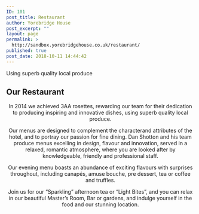 ```yaml
---
ID: 101
post_title: Restaurant
author: Yorebridge House
post_excerpt: ""
layout: page
permalink: >
  http://sandbox.yorebridgehouse.co.uk/restaurant/
published: true
post_date: 2018-10-11 14:44:42
---
```


<div class="section-title section-title-followed-by-content">

Using superb quality local produce
<h2>Our Restaurant</h2>
</div>
<p style="text-align: center;">In 2014 we achieved 3AA rosettes, rewarding our team for their dedication to producing inspiring and innovative dishes, using superb quality local produce.</p>
<p style="text-align: center;">Our menus are designed to complement the characterand attributes of the hotel, and to portray our passion for fine dining. Dan Shotton and his team produce menus excelling in design, flavour and innovation, served in a relaxed, romantic atmosphere, where you are looked after by knowledgeable, friendly and professional staff.</p>
<p style="text-align: center;">Our evening menu boasts an abundance of exciting flavours with surprises throughout, including canapés, amuse bouche, pre dessert, tea or coffee and truffles.</p>
<p style="text-align: center;">Join us for our “Sparkling” afternoon tea or “Light Bites”, and you can relax in our beautiful Master’s Room, Bar or gardens, and indulge yourself in the food and our stunning location.</p>